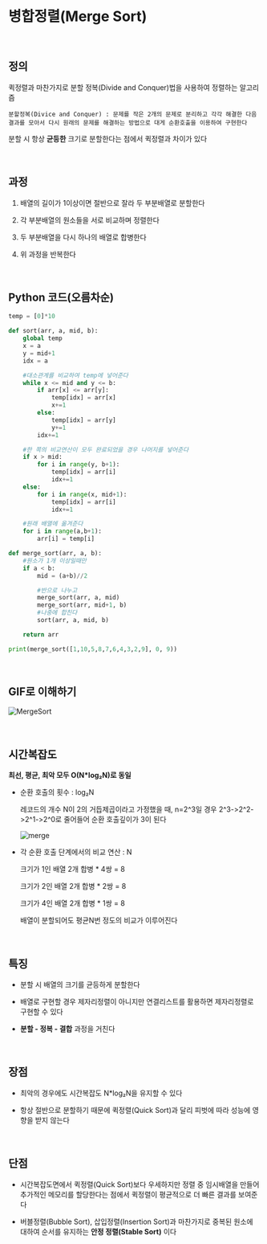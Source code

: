 # 병합정렬(Merge Sort) 

<br>

## 정의 
퀵정렬과 마찬가지로 분할 정복(Divide and Conquer)법을 사용하여 정렬하는 알고리즘

`분할정복(Divice and Conquer) : 문제를 작은 2개의 문제로 분리하고 각각 해결한 다음 결과를 모아서 다시 원래의 문제를 해결하는 방법으로 대게
순환호출을 이용하여 구현한다`

분할 시 항상 **균등한** 크기로 분할한다는 점에서 퀵정렬과 차이가 있다

<br>

## 과정
1. 배열의 길이가 1이상이면 절반으로 잘라 두 부분배열로 분할한다

2. 각 부분배열의 원소들을 서로 비교하며 정렬한다

3. 두 부분배열을 다시 하나의 배열로 합병한다

4. 위 과정을 반복한다

<br>

## Python 코드(오름차순)
```python
temp = [0]*10

def sort(arr, a, mid, b):
    global temp
    x = a
    y = mid+1
    idx = a

    #대소관계를 비교하여 temp에 넣어준다
    while x <= mid and y <= b:
        if arr[x] <= arr[y]:
            temp[idx] = arr[x]
            x+=1
        else:
            temp[idx] = arr[y]
            y+=1
        idx+=1

    #한 쪽의 비교연산이 모두 완료되었을 경우 나머지를 넣어준다
    if x > mid:
        for i in range(y, b+1):
            temp[idx] = arr[i]
            idx+=1
    else:
        for i in range(x, mid+1):
            temp[idx] = arr[i]
            idx+=1

    #원래 배열에 옮겨준다
    for i in range(a,b+1):
        arr[i] = temp[i]

def merge_sort(arr, a, b):
    #원소가 1개 이상일때만
    if a < b:
        mid = (a+b)//2

        #반으로 나누고
        merge_sort(arr, a, mid)
        merge_sort(arr, mid+1, b)
        #나중에 합친다
        sort(arr, a, mid, b)

    return arr

print(merge_sort([1,10,5,8,7,6,4,3,2,9], 0, 9))
```

<br>


## GIF로 이해하기

  ![MergeSort](https://user-images.githubusercontent.com/48934537/77249467-828d4280-6c84-11ea-93dc-52436f5af6d9.gif)

<br>

## 시간복잡도
**최선, 평균, 최악 모두 O(N*log₂N)로 동일**
- 순환 호출의 횟수 : log₂N

  레코드의 개수 N이 2의 거듭제곱이라고 가정했을 때, n=2^3일 경우 2^3->2^2->2^1->2^0로 줄어들어 순환 호출깊이가 3이 된다
  
  ![merge](https://user-images.githubusercontent.com/48934537/77249489-b0728700-6c84-11ea-8bfe-066343964126.png)

- 각 순환 호출 단계에서의 비교 연산 : N

  크기가 1인 배열 2개 합병 * 4쌍 = 8
  
  크기가 2인 배열 2개 합병 * 2쌍 = 8
  
  크기가 4인 배열 2개 합병 * 1쌍 = 8

  배열이 분할되어도 평균N번 정도의 비교가 이루어진다  

<br>

## 특징
- 분할 시 배열의 크기를 균등하게 분할한다

- 배열로 구현할 경우 제자리정렬이 아니지만 연결리스트를 활용하면 제자리정렬로 구현할 수 있다

- **분할 - 정복 - 결합** 과정을 거친다

<br>

## 장점
- 최악의 경우에도 시간복잡도 N*log₂N을 유지할 수 있다

- 항상 절반으로 분할하기 때문에 퀵정렬(Quick Sort)과 달리 피벗에 따라 성능에 영향을 받지 않는다

<br>

## 단점
- 시간복잡도면에서 퀵정렬(Quick Sort)보다 우세하지만 정렬 중 임시배열을 만들어 추가적인 메모리를 할당한다는 점에서 퀵정렬이 평균적으로 더 빠른 결과를 보여준다

- 버블정렬(Bubble Sort), 삽입정렬(Insertion Sort)과 마찬가지로 중복된 원소에 대하여 순서를 유지하는 **안정 정렬(Stable Sort)** 이다
